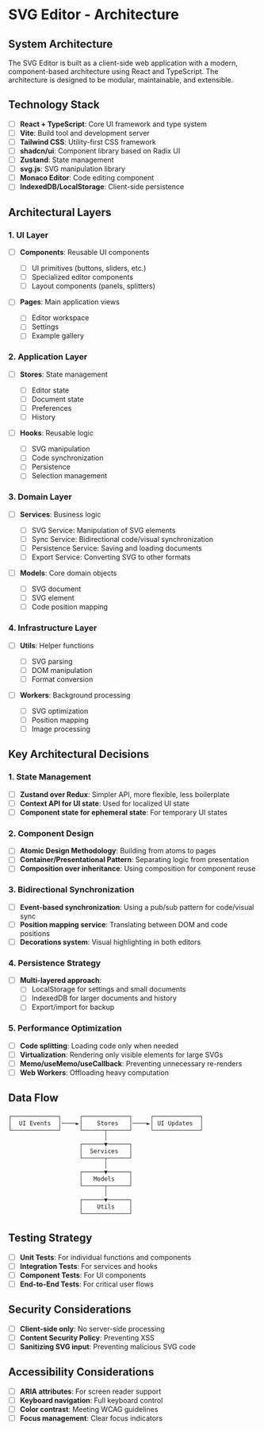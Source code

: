 # SVG Editor - Architecture

## System Architecture

The SVG Editor is built as a client-side web application with a modern, component-based architecture using React and TypeScript. The architecture is designed to be modular, maintainable, and extensible.

## Technology Stack

- [ ] **React + TypeScript**: Core UI framework and type system
- [ ] **Vite**: Build tool and development server
- [ ] **Tailwind CSS**: Utility-first CSS framework
- [ ] **shadcn/ui**: Component library based on Radix UI
- [ ] **Zustand**: State management
- [ ] **svg.js**: SVG manipulation library
- [ ] **Monaco Editor**: Code editing component
- [ ] **IndexedDB/LocalStorage**: Client-side persistence

## Architectural Layers

### 1. UI Layer

- [ ] **Components**: Reusable UI components

  - [ ] UI primitives (buttons, sliders, etc.)
  - [ ] Specialized editor components
  - [ ] Layout components (panels, splitters)

- [ ] **Pages**: Main application views
  - [ ] Editor workspace
  - [ ] Settings
  - [ ] Example gallery

### 2. Application Layer

- [ ] **Stores**: State management

  - [ ] Editor state
  - [ ] Document state
  - [ ] Preferences
  - [ ] History

- [ ] **Hooks**: Reusable logic
  - [ ] SVG manipulation
  - [ ] Code synchronization
  - [ ] Persistence
  - [ ] Selection management

### 3. Domain Layer

- [ ] **Services**: Business logic

  - [ ] SVG Service: Manipulation of SVG elements
  - [ ] Sync Service: Bidirectional code/visual synchronization
  - [ ] Persistence Service: Saving and loading documents
  - [ ] Export Service: Converting SVG to other formats

- [ ] **Models**: Core domain objects
  - [ ] SVG document
  - [ ] SVG element
  - [ ] Code position mapping

### 4. Infrastructure Layer

- [ ] **Utils**: Helper functions

  - [ ] SVG parsing
  - [ ] DOM manipulation
  - [ ] Format conversion

- [ ] **Workers**: Background processing
  - [ ] SVG optimization
  - [ ] Position mapping
  - [ ] Image processing

## Key Architectural Decisions

### 1. State Management

- [ ] **Zustand over Redux**: Simpler API, more flexible, less boilerplate
- [ ] **Context API for UI state**: Used for localized UI state
- [ ] **Component state for ephemeral state**: For temporary UI states

### 2. Component Design

- [ ] **Atomic Design Methodology**: Building from atoms to pages
- [ ] **Container/Presentational Pattern**: Separating logic from presentation
- [ ] **Composition over inheritance**: Using composition for component reuse

### 3. Bidirectional Synchronization

- [ ] **Event-based synchronization**: Using a pub/sub pattern for code/visual sync
- [ ] **Position mapping service**: Translating between DOM and code positions
- [ ] **Decorations system**: Visual highlighting in both editors

### 4. Persistence Strategy

- [ ] **Multi-layered approach**:
  - [ ] LocalStorage for settings and small documents
  - [ ] IndexedDB for larger documents and history
  - [ ] Export/import for backup

### 5. Performance Optimization

- [ ] **Code splitting**: Loading code only when needed
- [ ] **Virtualization**: Rendering only visible elements for large SVGs
- [ ] **Memo/useMemo/useCallback**: Preventing unnecessary re-renders
- [ ] **Web Workers**: Offloading heavy computation

## Data Flow

```
┌─────────────┐     ┌─────────────┐     ┌─────────────┐
│  UI Events  │────►│    Stores   │────►│ UI Updates  │
└─────────────┘     └──────┬──────┘     └─────────────┘
                           │
                    ┌──────▼──────┐
                    │  Services   │
                    └──────┬──────┘
                           │
                    ┌──────▼──────┐
                    │   Models    │
                    └──────┬──────┘
                           │
                    ┌──────▼──────┐
                    │    Utils    │
                    └─────────────┘
```

## Testing Strategy

- [ ] **Unit Tests**: For individual functions and components
- [ ] **Integration Tests**: For services and hooks
- [ ] **Component Tests**: For UI components
- [ ] **End-to-End Tests**: For critical user flows

## Security Considerations

- [ ] **Client-side only**: No server-side processing
- [ ] **Content Security Policy**: Preventing XSS
- [ ] **Sanitizing SVG input**: Preventing malicious SVG code

## Accessibility Considerations

- [ ] **ARIA attributes**: For screen reader support
- [ ] **Keyboard navigation**: Full keyboard control
- [ ] **Color contrast**: Meeting WCAG guidelines
- [ ] **Focus management**: Clear focus indicators
